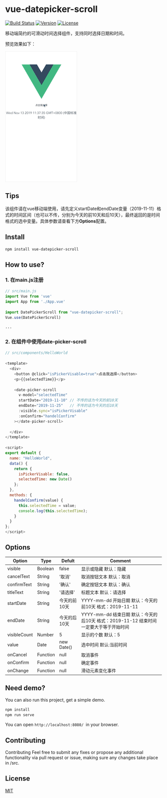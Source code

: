 # vue-datepicker-scroll

<p>
  <a href="https://circleci.com/gh/vuejs/vue/tree/dev"><img src="https://img.shields.io/circleci/project/github/vuejs/vue/dev.svg" alt="Build Status"></a>
  <a href="https://www.npmjs.com/package/vue"><img src="https://img.shields.io/npm/v/vue.svg" alt="Version"></a>
  <a href="https://www.npmjs.com/package/vue"><img src="https://img.shields.io/npm/l/vue.svg" alt="License"></a>
</p>


移动端简约的可滑动时间选择组件，支持同时选择日期和时间。

预览效果如下：

![demo](https://github.com/Elliottssu/vue-datepicker-scroll/blob/master/examples/assets/demo1.gif)

## Tips

该组件请在vue移动端使用，请先定义startDate和endDate变量（2019-11-11）格式的时间区间（也可以不传，分别为今天的前10天和后10天），最终返回的是时间格式的选中变量。具体参数请查看下方**Options**配置。

## Install

```bash
npm install vue-datepicker-scroll
```

## How to use?

### 1. 在main.js注册
```javascript
// src/main.js
import Vue from 'vue'
import App from './App.vue'

import DatePickerScroll from "vue-datepicker-scroll";
Vue.use(DatePickerScroll)

···

```

### 2. 在组件中使用date-picker-scroll
```javascript
// src/components/HelloWorld

<template>
  <div>
    <button @click="isPickerVisable=true">点击我选择</button>
    <p>{{selectedTime}}</p>

    <date-picker-scroll
      v-model="selectedTime"
      startDate="2019-11-10" // 不传的话为今天的前10天
      endDate="2019-11-25"   // 不传的话为今天的后10天
      :visible.sync="isPickerVisable"
      :onConfirm="handelConfirm"
    ></date-picker-scroll>

  </div>
</template>

<script>
export default {
  name: "HelloWorld",
  data() {
    return {
      isPickerVisable: false,
      selectedTime: new Date()
    };
  },
  methods: {
    handelConfirm(value) {
      this.selectedTime = value;
      console.log(this.selectedTime);
    }
  }
};
</script>
```

## Options
| Option              | Type            | Defult          |  Comment                |
| -------------       | -------------   | ----------      |-------------------      |
| visible             | Boolean         | false           | 显示或隐藏 默认：隐藏       |
| cancelText          | String          | '取消'           | 取消按钮文本 默认：取消     |
| confirmText         | String          | '确认'           | 确定按钮文本 默认：确认     |
| titleText           | String          | '请选择'         | 标题文本 默认：请选择       |
| startDate           | String          | 今天的前10天     |  YYYY-mm-dd 开始日期 默认：今天的前10天 格式：2019-11-11     |
| endDate             | String          | 今天的后10天      |  YYYY-mm-dd 结束日期 默认：今天的后10天 格式：2019-11-12 结束时间一定要大于等于开始时间 |
| visibleCount        | Number          | 5               |  显示的个数 默认：5         |
| value               | Date            | new Date()      |  选中时间 默认:当前时间      |
| onCancel            | Function        | null            |  取消事件                  |
| onConfirm           | Function        | null            |  确定事件                  |
| onChange            | Function        | null            |  滑动元素变化事件           |


## Need demo?

You can also run this project, get a simple demo.

```bash
npm install
npm run serve
```

You can open `http://localhost:8080/ `in your browser.

## Contributing
Contributing Feel free to submit any fixes or propose any additional functionality via pull request or issue, making sure any changes take place in /src.

## License
[MIT](https://github.com/Elliottssu/vue-datepicker-scroll/blob/master/LICENSE)
